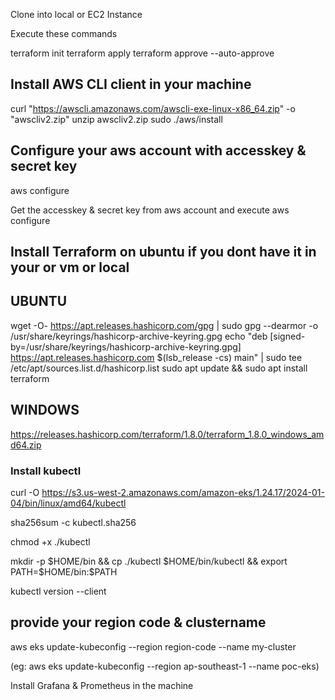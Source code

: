 Clone into local or EC2 Instance

Execute these commands

terraform init
terraform apply
terraform approve --auto-approve

## Install AWS CLI client in your machine

curl "https://awscli.amazonaws.com/awscli-exe-linux-x86_64.zip" -o "awscliv2.zip"
unzip awscliv2.zip
sudo ./aws/install


## Configure your aws account with accesskey & secret key

aws configure

Get the accesskey & secret key from aws account and execute aws configure

## Install Terraform on ubuntu if you dont have it in your or vm or local

## UBUNTU

wget -O- https://apt.releases.hashicorp.com/gpg | sudo gpg --dearmor -o /usr/share/keyrings/hashicorp-archive-keyring.gpg
echo "deb [signed-by=/usr/share/keyrings/hashicorp-archive-keyring.gpg] https://apt.releases.hashicorp.com $(lsb_release -cs) main" | sudo tee /etc/apt/sources.list.d/hashicorp.list
sudo apt update && sudo apt install terraform

## WINDOWS

https://releases.hashicorp.com/terraform/1.8.0/terraform_1.8.0_windows_amd64.zip



### Install kubectl

curl -O https://s3.us-west-2.amazonaws.com/amazon-eks/1.24.17/2024-01-04/bin/linux/amd64/kubectl

sha256sum -c kubectl.sha256

chmod +x ./kubectl

mkdir -p $HOME/bin && cp ./kubectl $HOME/bin/kubectl && export PATH=$HOME/bin:$PATH

kubectl version --client

## provide your region code & clustername

aws eks update-kubeconfig --region region-code --name my-cluster

(eg: aws eks update-kubeconfig --region ap-southeast-1 --name poc-eks)


Install Grafana & Prometheus in the machine


